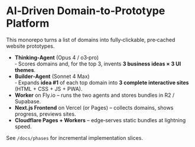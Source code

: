 # AI‑Driven Domain‑to‑Prototype Platform

This monorepo turns a list of domains into fully‑clickable, pre‑cached website prototypes.

* **Thinking‑Agent** (Opus 4 / o3‑pro)  
  ‑ Scores domains and, for the top 3, invents **3 business ideas × 3 UI themes**.  
* **Builder‑Agent** (Sonnet 4 Max)  
  ‑ Expands **idea #1** of each top domain into **3 complete interactive sites** (HTML + CSS + JS + PWA).  
* **Worker** on Fly.io – runs the two agents and stores bundles in R2 / Supabase.  
* **Next.js Frontend** on Vercel (or Pages) – collects domains, shows progress, previews sites.  
* **Cloudflare Pages + Workers** – edge‑serves static bundles at lightning speed.  

See `/docs/phases` for incremental implementation slices. 